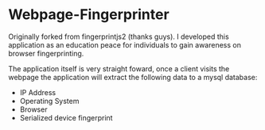# Webpage-Fingerprinter
Originally forked from fingerprintjs2 (thanks guys). 
I developed this application as an education peace for individuals to gain awareness on browser fingerprinting.

The application itself is very straight foward, once a client visits the webpage the application will extract the following data to a mysql database:

- IP Address
- Operating System
- Browser
- Serialized device fingerprint
